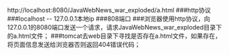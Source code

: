 http://localhost:8080/JavaWebNews_war_exploded/a.html
###http协议
###localhost -- 127.0.0.1本地ip
###808端口
###浏览器使用http协议，向127.0.0.1的8080端口发送一个请求，请求JavaWebNews_war_exploded目录下的a.html文件；
###tomcat去web目录下寻找是否存在a.html文件，如果存在，将页面信息发送给浏览器否则返回404错误代码；